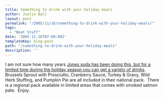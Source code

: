 ```yaml
---
title: Something to drink with your holiday meals
author: Justin Ball
layout: post
permalink: "/2005/11/16/something-to-drink-with-your-holiday-meals/"
tags:
  - "Neat Stuff"
date: '2005-11-16T07:00:00Z'
templateKey: blog-post
path: "/something-to-drink-with-your-holiday-meals"
description: ''
---
```


I am not sure how many years [Jones soda has been doing this, but for a
limited time during the holiday season you can get a variety of
drinks][1].  Brussels Sprout with Prosciutto, Cranberry Sauce, Turkey & Gravy, Wild Herb Stuffing,
and Pumpkin Pie are all included in their national pack.  There is
a regional pack available in limited areas that comes with smoked salmon pate.  Enjoy.

 [1]: http://www.jonessoda.com/files_new/turkey05.html
